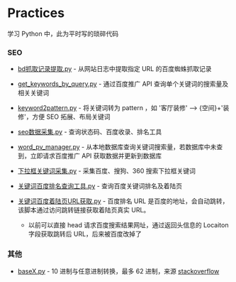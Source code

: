 # Practices
学习 Python 中，此为平时写的琐碎代码


### SEO
- [bd抓取记录提取.py](https://github.com/ginsonwang/Python/blob/master/bd%E6%8A%93%E5%8F%96%E8%AE%B0%E5%BD%95%E6%8F%90%E5%8F%96.py) - 从网站日志中提取指定 URL 的百度蜘蛛抓取记录

- [get_keywords_by_query.py](https://github.com/ginsonwang/Python/blob/master/get_keywords_by_query.py) - 通过百度推广 API 查询单个关键词的搜索量及相关关键词

- [keyword2pattern.py](https://github.com/ginsonwang/Python/blob/master/keyword2pattern.py) - 将关键词转为 pattern ，如 '客厅装修' --> {空间}+'装修'，方便 SEO 拓展、布局关键词

- [seo数据采集.py](https://github.com/ginsonwang/Python/blob/master/seo%E6%95%B0%E6%8D%AE%E9%87%87%E9%9B%86.py) - 查询状态码、百度收录、排名工具

- [word_pv_manager.py](https://github.com/ginsonwang/Python/blob/master/word_pv_manager.py) - 从本地数据库查询关键词搜索量，若数据库中未查到，立即请求百度推广 API 获取数据并更新到数据库

- [下拉框关键词采集.py](https://github.com/ginsonwang/Python/blob/master/%E4%B8%8B%E6%8B%89%E6%A1%86%E5%85%B3%E9%94%AE%E8%AF%8D%E9%87%87%E9%9B%86.py) - 采集百度、搜狗、360 搜索下拉框关键词

- [关键词百度排名查询工具.py](https://github.com/ginsonwang/Python/blob/master/%E5%85%B3%E9%94%AE%E8%AF%8D%E7%99%BE%E5%BA%A6%E6%8E%92%E5%90%8D%E6%9F%A5%E8%AF%A2%E5%B7%A5%E5%85%B7.py) - 查询百度关键词排名及着陆页

- [关键词百度着陆页URL获取.py](https://github.com/ginsonwang/Python/blob/master/%E5%85%B3%E9%94%AE%E8%AF%8D%E7%99%BE%E5%BA%A6%E7%9D%80%E9%99%86%E9%A1%B5URL%E8%8E%B7%E5%8F%96.py) - 百度排名 URL 是百度的地址，会自动跳转，该脚本通过访问跳转链接获取着陆页真实 URL。
    - 以前可以直接 head 请求百度搜索结果网址，通过返回头信息的 Locaiton 字段获取跳转后 URL，后来被百度改掉了


### 其他
- [baseX.py](https://github.com/ginsonwang/Python/blob/master/baseX.py) - 10 进制与任意进制转换，最多 62 进制，来源 [stackoverflow](https://stackoverflow.com/questions/1119722/base-62-conversion) 
